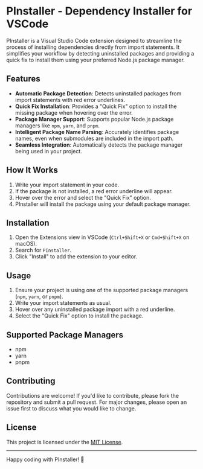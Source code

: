 # PInstaller - Dependency Installer for VSCode

PInstaller is a Visual Studio Code extension designed to streamline the process of installing dependencies directly from import statements. It simplifies your workflow by detecting uninstalled packages and providing a quick fix to install them using your preferred Node.js package manager.

## Features

- **Automatic Package Detection**: Detects uninstalled packages from import statements with red error underlines.
- **Quick Fix Installation**: Provides a "Quick Fix" option to install the missing package when hovering over the error.
- **Package Manager Support**: Supports popular Node.js package managers like `npm`, `yarn`, and `pnpm`.
- **Intelligent Package Name Parsing**: Accurately identifies package names, even when submodules are included in the import path.
- **Seamless Integration**: Automatically detects the package manager being used in your project.

## How It Works

1. Write your import statement in your code.
2. If the package is not installed, a red error underline will appear.
3. Hover over the error and select the "Quick Fix" option.
4. PInstaller will install the package using your default package manager.

## Installation

1. Open the Extensions view in VSCode (`Ctrl+Shift+X` or `Cmd+Shift+X` on macOS).
2. Search for `PInstaller`.
3. Click "Install" to add the extension to your editor.

## Usage

1. Ensure your project is using one of the supported package managers (`npm`, `yarn`, or `pnpm`).
2. Write your import statements as usual.
3. Hover over any uninstalled package import with a red underline.
4. Select the "Quick Fix" option to install the package.

## Supported Package Managers

- npm
- yarn
- pnpm

## Contributing

Contributions are welcome! If you'd like to contribute, please fork the repository and submit a pull request. For major changes, please open an issue first to discuss what you would like to change.

## License

This project is licensed under the [MIT License](LICENSE).

---

Happy coding with PInstaller! 🚀  